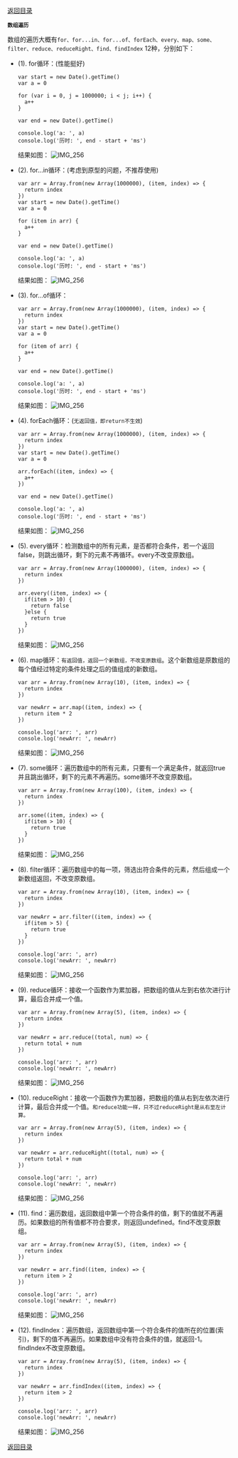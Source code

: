 [返回目录](../原生JS.md)

**` 数组遍历 `**
    
  数组的遍历大概有`for、for...in、for...of、forEach、every、map、some、filter、reduce、reduceRight、find、findIndex` 12种，分别如下：
  - (1). for循环：(性能挺好)
    ```
    var start = new Date().getTime()
    var a = 0

    for (var i = 0, j = 1000000; i < j; i++) {
      a++
    }

    var end = new Date().getTime()

    console.log('a: ', a)
    console.log('历时: ', end - start + 'ms')
    ```
    结果如图：
    ![IMG_256](../../imgs/8.jpg)

  - (2). for...in循环：(考虑到原型的问题，不推荐使用)
    ```
    var arr = Array.from(new Array(1000000), (item, index) => {
      return index
    })
    var start = new Date().getTime()
    var a = 0

    for (item in arr) {
      a++
    }

    var end = new Date().getTime()

    console.log('a: ', a)
    console.log('历时: ', end - start + 'ms')
    ```
    结果如图：
    ![IMG_256](../../imgs/9.jpg)

  - (3). for...of循环：
    ```
    var arr = Array.from(new Array(1000000), (item, index) => {
      return index
    })
    var start = new Date().getTime()
    var a = 0

    for (item of arr) {
      a++
    }

    var end = new Date().getTime()

    console.log('a: ', a)
    console.log('历时: ', end - start + 'ms')
    ```
    结果如图：
    ![IMG_256](../../imgs/10.jpg)

  - (4). forEach循环：(`无返回值，即return不生效`)
    ```
    var arr = Array.from(new Array(1000000), (item, index) => {
      return index
    })
    var start = new Date().getTime()
    var a = 0

    arr.forEach((item, index) => {
      a++
    })

    var end = new Date().getTime()

    console.log('a: ', a)
    console.log('历时: ', end - start + 'ms')
    ```
    结果如图：
    ![IMG_256](../../imgs/11.jpg)

  - (5). every循环：检测数组中的所有元素，是否都符合条件，若一个返回false，则跳出循环，剩下的元素不再循环。every不改变原数组。
    ```
    var arr = Array.from(new Array(1000000), (item, index) => {
      return index
    })

    arr.every((item, index) => {
      if(item > 10) {
        return false
      }else {
        return true
      }
    })
    ```
    结果如图：
    ![IMG_256](../../imgs/12.jpg)

  - (6). map循环：`有返回值，返回一个新数组，不改变原数组`。这个新数组是原数组的每个值经过特定的条件处理之后的值组成的新数组。
    ```
    var arr = Array.from(new Array(10), (item, index) => {
      return index
    })

    var newArr = arr.map((item, index) => {
      return item * 2
    })

    console.log('arr: ', arr)
    console.log('newArr: ', newArr)
    ```
    结果如图：
    ![IMG_256](../../imgs/13.jpg)

  - (7). some循环：遍历数组中的所有元素，只要有一个满足条件，就返回true并且跳出循环，剩下的元素不再遍历。some循环不改变原数组。
    ```
    var arr = Array.from(new Array(100), (item, index) => {
      return index
    })

    arr.some((item, index) => {
      if(item > 10) {
        return true
      }
    })
    ```
    结果如图：
    ![IMG_256](../../imgs/14.jpg)

  - (8). filter循环：遍历数组中的每一项，筛选出符合条件的元素，然后组成一个新数组返回，不改变原数组。
    ```
    var arr = Array.from(new Array(10), (item, index) => {
      return index
    })

    var newArr = arr.filter((item, index) => {
      if(item > 5) {
        return true
      }
    })

    console.log('arr: ', arr)
    console.log('newArr: ', newArr)
    ```
    结果如图：
    ![IMG_256](../../imgs/15.jpg)

  - (9). reduce循环：接收一个函数作为累加器，把数组的值从左到右依次进行计算，最后合并成一个值。
    ```
    var arr = Array.from(new Array(5), (item, index) => {
      return index
    })

    var newArr = arr.reduce((total, num) => {
      return total + num
    })

    console.log('arr: ', arr)
    console.log('newArr: ', newArr)
    ```
    结果如图：
    ![IMG_256](../../imgs/16.jpg)

  - (10). reduceRight：接收一个函数作为累加器，把数组的值从右到左依次进行计算，最后合并成一个值。`和reduce功能一样，只不过reduceRight是从右至左计算。`
    ```
    var arr = Array.from(new Array(5), (item, index) => {
      return index
    })

    var newArr = arr.reduceRight((total, num) => {
      return total + num
    })

    console.log('arr: ', arr)
    console.log('newArr: ', newArr)
    ```
    结果如图：
    ![IMG_256](../../imgs/17.jpg)

  - (11). find：遍历数组，返回数组中第一个符合条件的值，剩下的值就不再遍历。如果数组的所有值都不符合要求，则返回undefined。find不改变原数组。
    ```
    var arr = Array.from(new Array(5), (item, index) => {
      return index
    })

    var newArr = arr.find((item, index) => {
      return item > 2
    })

    console.log('arr: ', arr)
    console.log('newArr: ', newArr)
    ```
    结果如图：
    ![IMG_256](../../imgs/18.jpg)

  - (12). findIndex：遍历数组，返回数组中第一个符合条件的值所在的位置(索引)，剩下的值不再遍历。如果数组中没有符合条件的值，就返回-1。findIndex不改变原数组。
    ```
    var arr = Array.from(new Array(5), (item, index) => {
      return index
    })

    var newArr = arr.findIndex((item, index) => {
      return item > 2
    })

    console.log('arr: ', arr)
    console.log('newArr: ', newArr)
    ```
    结果如图：
    ![IMG_256](../../imgs/19.jpg)

[返回目录](../原生JS.md)
